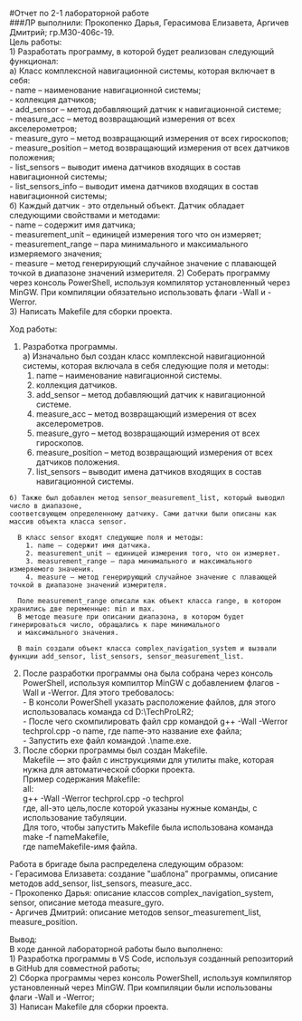 #Отчет по 2-1 лабораторной работе  
###ЛР выполнили: Прокопенко Дарья, Герасимова Елизавета, Аргичев Дмитрий; гр.М30-406с-19.  
Цель работы:  
    1) Разработать программу, в которой будет реализован следующий функционал:  
      а) Класс комплексной навигационной системы, которая включает в себя:  
        - name – наименование навигационной системы;  
        - коллекция датчиков;  
        - add_sensor – метод добавляющий датчик к навигационной системе;  
        - measure_acc – метод возвращающий измерения от всех акселерометров;  
        - measure_gyro – метод возвращающий измерения от всех гироскопов;  
        - measure_position – метод возвращающий измерения от всех датчиков положения;  
        - list_sensors – выводит имена датчиков входящих в состав навигационной системы;  
        - list_sensors_info – выводит имена датчиков входящих в состав навигационной системы;  
      б) Каждый датчик - это отдельный объект. Датчик обладает следующими свойствами и методами:  
        - name – содержит имя датчика;   
        - measurement_unit – единицей измерения того что он измеряет;  
        - measurement_range – пара минимального и максимального измеряемого значения;  
        - measure – метод генерирующий случайное значение с плавающей точкой в диапазоне значений измерителя.
    2) Соберать программу через консоль PowerShell, используя компилятор установленный через MinGW. При компиляции обязательно использовать флаги -Wall и -Werror.  
    3) Написать Makefile для сборки проекта.  

  Ход работы: 
  1) Разработка программы.  
    а) Изначально был создан класс комплексной навигационной системы, которая включала в себя следующие поля и методы:  
      1. name – наименование навигационной системы.  
      2. коллекция датчиков.  
      2. add_sensor – метод добавляющий датчик к навигационной системе.  
      3. measure_acc – метод возвращающий измерения от всех акселерометров.  
      4. measure_gyro – метод возвращающий измерения от всех гироскопов.  
      5. measure_position – метод возвращающий измерения от всех датчиков положения.  
      6. list_sensors – выводит имена датчиков входящих в состав навигационной системы.  

    б) Также был добавлен метод sensor_measurement_list, который выводил число в диапазоне, 
    соответсвующем определенному датчику. Сами датчки были описаны как массив объекта класса sensor.  

      В класс sensor входят следующие поля и методы:  
        1. name – содержит имя датчика.  
        2. measurement_unit – единицей измерения того, что он измеряет.  
        3. measurement_range – пара минимального и максимального измеряемого значения.  
        4. measure – метод генерирующий случайное значение с плавающей точкой в диапазоне значений измерителя.  

      Поле measurement_range описали как объект класса range, в котором хранились две переменные: min и max. 
      В методе measure при описании диапазона, в котором будет гинерироваться число, обращались к паре минимального 
      и максимального значения.  

      В main создали объект класса complex_navigation_system и вызвали функции add_sensor, list_sensors, sensor_measurement_list.  
  2) После разработки программы она была собрана через консоль PowerShell, используя компилтор MinGW c добавлением флагов -Wall и -Werror. Для этого требовалось:  
    - В консоли PowerShell указать расположение файлов, для этого использовалась команда cd D:\TechProLR2;  
    - После чего скомпилировать файл cpp командой g++ -Wall -Werror techprol.cpp -o name, где name-это название exe файла;  
    - Запустить exe файл командой .\name.exe.  
  3) После сборки программы был создан Makefile.   
    Makefile — это файл с инструкциями для утилиты make, которая нужна для автоматической сборки проекта.  
    Пример содержания Makefile:  
      all:  
	      g++ -Wall -Werror techprol.cpp -o techprol  
      где, all-это цель,после которой указаны нужные команды, с использование табуляции.  
      Для того, чтобы запустить Makefile была использована команда make -f nameMakefile,  
      где nameMakefile-имя файла.  

  Работа в бригаде была распределена следующим образом:  
    - Герасимова Елизавета: создание "шаблона" программы, описание методов add_sensor, list_sensors, measure_acc.  
    - Прокопенко Дарья: описание классов complex_navigation_system, sensor, описание метода measure_gyro.  
    - Аргичев Дмитрий: описание методов sensor_measurement_list, measure_position.  

  Вывод:  
   В ходе данной лабораторной работы было выполнено:  
    1) Разработка программы в VS Code, используя созданный репозиторий в GitHub для совместной работы;  
    2) Сборка программы через консоль PowerShell, используя компилятор установленный через MinGW. При компиляции были использованы флаги -Wall и -Werror;  
    3) Написан Makefile для сборки проекта.  
